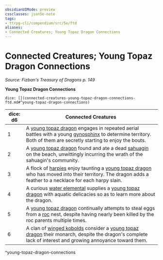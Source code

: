 ```yaml
---
obsidianUIMode: preview
cssclasses: json5e-note
tags:
- ttrpg-cli/compendium/src/5e/ftd
aliases:
- Connected Creatures; Young Topaz Dragon Connections
---
```

# Connected Creatures; Young Topaz Dragon Connections
*Source: Fizban's Treasury of Dragons p. 149* 

**Young Topaz Dragon Connections**

`dice: [](connected-creatures-young-topaz-dragon-connections-ftd.md#^young-topaz-dragon-connections)`

| dice: d6 | Connected Creatures |
|----------|---------------------|
| 1 | A [young topaz dragon](/3-Mechanics/CLI/Compendium/bestiary/dragon/young-topaz-dragon-ftd.md) engages in repeated aerial battles with a young [gynosphinx](/3-Mechanics/CLI/Compendium/bestiary/monstrosity/gynosphinx.md) to determine territory. Both of them are secretly starting to enjoy the bouts. |
| 2 | A [young topaz dragon](/3-Mechanics/CLI/Compendium/bestiary/dragon/young-topaz-dragon-ftd.md) found and ate a dead [sahuagin](/3-Mechanics/CLI/Compendium/bestiary/humanoid/sahuagin.md) on the beach, unwittingly incurring the wrath of the sahuagin's community. |
| 3 | A flock of [harpies](/3-Mechanics/CLI/Compendium/bestiary/monstrosity/harpy.md) enjoy taunting a [young topaz dragon](/3-Mechanics/CLI/Compendium/bestiary/dragon/young-topaz-dragon-ftd.md) who has moved into their territory. The dragon adds a feather to a necklace for each harpy slain. |
| 4 | A curious [water elemental](/3-Mechanics/CLI/Compendium/bestiary/elemental/water-elemental.md) supplies a [young topaz dragon](/3-Mechanics/CLI/Compendium/bestiary/dragon/young-topaz-dragon-ftd.md) with aquatic delicacies so as to learn more about the dragon. |
| 5 | A [young topaz dragon](/3-Mechanics/CLI/Compendium/bestiary/dragon/young-topaz-dragon-ftd.md) continually attempts to steal eggs from a [roc](/3-Mechanics/CLI/Compendium/bestiary/monstrosity/roc.md) nest, despite having nearly been killed by the roc parents multiple times. |
| 6 | A clan of [winged kobolds](/3-Mechanics/CLI/Compendium/bestiary/humanoid/winged-kobold.md) consider a [young topaz dragon](/3-Mechanics/CLI/Compendium/bestiary/dragon/young-topaz-dragon-ftd.md) their monarch, despite the dragon's complete lack of interest and growing annoyance toward them. |
^young-topaz-dragon-connections